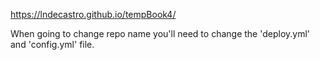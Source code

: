 https://lndecastro.github.io/tempBook4/

When going to change repo name you'll need to change the 'deploy.yml' and 'config.yml' file.
